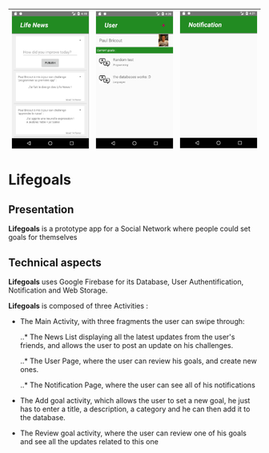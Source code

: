 | ![Screenshots](https://github.com/Brumor/lifegoals/blob/master/screenshots/Screenshot1.PNG ) | ![Screenshots](https://github.com/Brumor/lifegoals/blob/master/screenshots/Screenshot2.PNG ) | ![Screenshots](https://github.com/Brumor/lifegoals/blob/master/screenshots/Screenshot3.PNG ) |
|:---:|:---:|:---:|

# Lifegoals

## Presentation

**Lifegoals** is a prototype app for a Social Network where people could set goals for themselves

## Technical aspects

**Lifegoals** uses Google Firebase for its Database, User Authentification, Notification and Web Storage.

**Lifegoals** is composed of three Activities :

* The Main Activity, with three fragments the user can swipe through:

    ..* The News List displaying all the latest updates from the user's friends, and allows the user to post an update on his challenges.

    ..* The User Page, where the user can review his goals, and create new ones.

    ..* The Notification Page, where the user can see all of his notifications

* The Add goal activity, which allows the user to set a new goal, he just has to enter a title, a description, a category and he can then add it to the database.

* The Review goal activity, where the user can review one of his goals and see all the updates related to this one